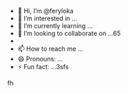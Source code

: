 - 👋 Hi, I’m @feryloka
- 👀 I’m interested in ...
- 🌱 I’m currently learning ...
- 💞️ I’m looking to collaborate on ...65
- 
- 📫 How to reach me ...
- 😄 Pronouns: ...
- ⚡ Fun fact: ...3sfs

<!---da
feryloka/feryloka is a ✨ special ✨ repository because its `README.md` (this file) appears on your G3itHub profile.
You can click the Preview link to take a look at your changes.
--->
fh
